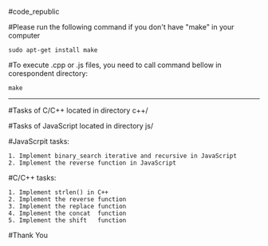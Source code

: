 #code_republic

#Please run the following command if you don't have "make" in your computer

	sudo apt-get install make

#To execute .cpp or .js files, you need to call command bellow in corespondent directory:

	make

*****************************************************************************

#Tasks of C/C++ located in directory c++/

#Tasks of JavaScript located in directory js/

#JavaScrpit tasks:

	1. Implement binary_search iterative and recursive in JavaScript
	2. Implement the reverse function in JavaScript

#C/C++ tasks:

	1. Implement strlen() in C++
	2. Implement the reverse function
	3. Implement the replace function
	4. Implement the concat  function
	5. Implement the shift   function


#Thank You

